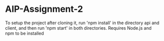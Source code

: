 # AIP-Assignment-2

To setup the project after cloning it, run 'npm install' in the directory api and client, and then run 'npm start' in both directories. 
Requires Node.js and npm to be installed
